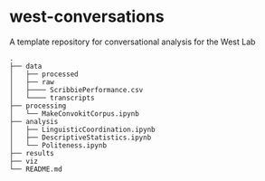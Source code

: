 # west-conversations
A template repository for conversational analysis for the West Lab

    .
    ├── data
    │   ├── processed
    │   ├── raw
    │   ├──── ScribbiePerformance.csv
    │   └──── transcripts
    ├── processing
    │   └── MakeConvokitCorpus.ipynb
    ├── analysis
    │   ├── LinguisticCoordination.ipynb
    │   ├── DescriptiveStatistics.ipynb
    │   └── Politeness.ipynb
    ├── results
    ├── viz
    └── README.md
